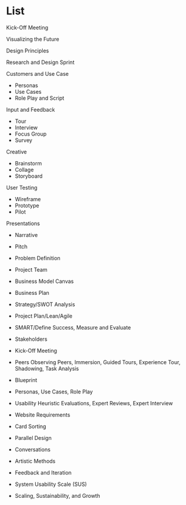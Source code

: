 # List

Kick-Off Meeting

Visualizing the Future

Design Principles

Research and Design Sprint

Customers and Use Case
* Personas
* Use Cases
* Role Play and Script

Input and Feedback
* Tour
* Interview
* Focus Group
* Survey

Creative
* Brainstorm
* Collage
* Storyboard

User Testing
* Wireframe
* Prototype
* Pilot

Presentations
* Narrative
* Pitch


* Problem Definition
* Project Team
* Business Model Canvas
* Business Plan
* Strategy/SWOT Analysis
* Project Plan/Lean/Agile
* SMART/Define Success, Measure and Evaluate
* Stakeholders
* Kick-Off Meeting
* Peers Observing Peers, Immersion,  Guided Tours, Experience Tour, Shadowing, Task Analysis
* Blueprint
* Personas, Use Cases, Role Play
* Usability Heuristic Evaluations, Expert Reviews, Expert Interview
* Website Requirements
* Card Sorting 
* Parallel Design
* Conversations
* Artistic Methods
* Feedback and Iteration
* System Usability Scale (SUS)
* Scaling, Sustainability, and Growth